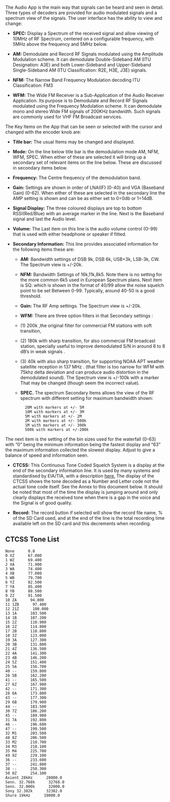 The Audio App is the main way that signals can be heard and seen in detail. Three types of decoders are provided for audio modulated signals and a spectrum view of the signals. The user interface has the ability to view and change:
 

* **SPEC:** Display a Spectrum of the received signal and allow viewing of 10MHz of RF Spectrum, centered on a configurable frequency, with 5MHz above the frequency and 5MHz below.

* **AM:** Demodulate and Record RF Signals modulated using the Amplitude Modulation scheme. It can demodulate Double-Sideband AM (ITU Designation: A3E) and both Lower-Sideband and Upper-Sideband Single-Sideband AM (ITU Classification: R2E, H3E, J3E) signals.

* **NFM:** The Narrow Band Frequency Modulation decoding ITU Classification: FM3

* **WFM:** The Wide FM Receiver is a Sub-Application of the Audio Receiver Application. Its purpose is to Demodulate and Record RF Signals modulated using the Frequency Modulation scheme. It can demodulate mono and stereo Wide FM signals of 200KHz bandwidth. Such signals are commonly used for VHF FM Broadcast services.

The Key Items on the App that can be seen or selected with the cursor and changed with the encoder knob are:

* **Title bar:** The usual Items may be changed and displayed.

* **Mode:** On the line below title bar is the demodulation mode AM, NFM, WFM, SPEC. When either of these are selected it will bring up a secondary set of relevant items on the line below. These are discussed in secondary items below.

* **Frequency:** The Centre frequency of the demodulation band. 
  
* **Gain:** Settings are shown in order of LNA(IF) (0-40) and VGA (Baseband Gain) (0-62). When either of these are selected in the secondary line the AMP setting is shown and can be as either set to  0=0db or 1=14dB.

* **Signal Display:** The three coloured displays are top to bottom RSSI(Red/Blue) with an average marker in the line. Next is the Baseband signal and last the Audio level.

* **Volume:** The Last item on this line is the audio volume control (O-99) that is used with either headphone or speaker if fitted.

* **Secondary Information:** This line provides associated information for the following items these are:

    * **AM:** Bandwidth settings of DSB 9k, DSB 6k, USB+3k, LSB-3k, CW. The Spectrum view is +/-20k.
    * **NFM:** Bandwidth Settings of 16k,11k,8k5. Note there is no setting for the more common 6k5 used in European Spectrum plans. Next item is SQ: which is shown in the format of 40/99 allow the noise squelch point to be set Between 0-99. Typically, around 40-50 is a good threshold.
    * **Gain:** The RF Amp settings. The Spectrum view is +/-20k.
    * **WFM:** There are three option filters in that Secondary settings : 

     * (1) 200k ,the original filter for commercial FM stations with soft transition, 

     * (2) 180k with sharp transition, for also commercial FM broadcast station, specially useful to improve demodulated S/N in around 6 to 8 dB‘s in weak signals . 

     * (3) 40k with also sharp transition, for supporting NOAA APT weather satellite reception in 137 MHz . (that filter is too narrow for WFM with 75khz delta deviation and can produce audio distortion in the demodulated sound). The Spectrum view is +/-100k with a marker That may be changed (though seem the incorrect value).

    * **SPEC.** The spectrum Secondary Items allows the view of the RF spectrum with different setting for maximum bandwidth shown:
            
            20M with markers at +/- 5M
            10M with markers at +/- 3M
            5M with markers at +/- 2M
            2M with markers at +/- 500k
            1M with markers at +/- 300k
            500k with markers at +/-200k

The next item is the setting of the bin sizes used for the waterfall (0-63) with “0” being the minimum information being the fastest display and “63” the maximum information collected the slowest display. Adjust to give a balance of speed and information seen. 

* **CTCSS:** This Continuous Tone Coded Squelch System is a display at the end of the secondary information line. It is used by many systems and standardised by EIA/TIA, with a description [here.](https://en.wikipedia.org/wiki/Continuous_Tone-Coded_Squelch_System ) The display of the CTCSS shows the tone decoded as a Number and Letter code not the actual tone code itself. See the Annex to this document below. It should be noted that most of the time the display is jumping around and only clearly displays the received tone when there is a gap in the voice and the Signal is of good quality. 

* **Record:** The record button if selected will show the record file name, % of the SD Card used, and at the end of the line is the total recording time available left on the SD card and this decrements when recording. 

## CTCSS Tone List

	None      0.0 
	0 XZ      67.000 
	1 WZ      69.400 
	2 XA      71.900 
	3 WA      74.400 
	4 XB      77.000 
	5 WB      79.700 
	6 YZ      82.500 
	7 YA      85.400 
	8 YB      88.500 
	9 ZZ      91.500 
	10 ZA      94.800 
	11 1ZB      97.400 
	12 21Z      100.000 
	13 1A      103.500 
	14 1B      107.200 
	15 2Z      110.900 
	16 2Z      114.800 
	17 2B      118.800 
	18 3Z      123.000 
	19 3A      127.300 
	20 3B      131.800 
	21 4Z      136.500 
	22 4A      141.300 
	23 4B      146.200 
	24 5Z      151.400 
	25 5A      156.700 
	40 --      159.800 
	26 5B      162.200 
	41 --      165.500 
	27 6Z      167.900 
	42 --      171.300 
	28 6A      173.800 
	43 --      177.300 
	29 6B      179.900 
	44 --      183.500 
	30 7Z      186.200 
	45 --      189.900 
	31 7A      192.800 
	46 --      196.600 
	47 --      199.500 
	32 M1      203.500 
	48 8Z      206.500 
	33 M2      210.700 
	34 M3      218.100 
	35 M4      225.700 
	49 9Z      229.100 
	36 --      233.600 
	37 --      241.800 
	38 --      250.300 
	50 0Z      254.100 
	Axient 28kHz      28000.0 
	Senn. 32.768k      32768.0 
	Senn. 32.000k      32000.0 
	Sony 32.382k      32382.0 
	Shure 19kHz      19000.0 
